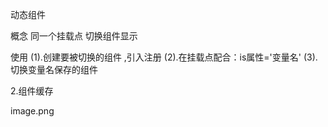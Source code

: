 动态组件

概念
同一个挂载点
切换组件显示

使用
(1).创建要被切换的组件 ,引入注册
(2).在挂载点<component></component>配合：is属性='变量名'
(3).切换变量名保存的组件


2.组件缓存

image.png

